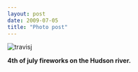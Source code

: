 ```yaml
---
layout: post
date: 2009-07-05
title: "Photo post"
---
```

![travisj](/images/8f6869f387837dd8a7de860e94a220aac35d78c47acbb1f2e702d96d65817296.jpg)

<b>4th of july fireworks on the Hudson river.</b>